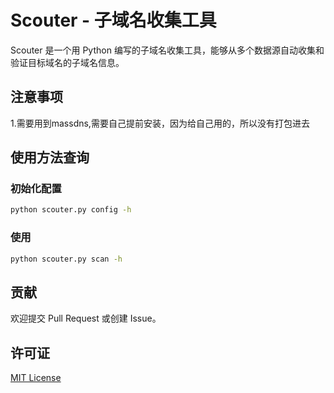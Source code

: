 # Scouter - 子域名收集工具

Scouter 是一个用 Python 编写的子域名收集工具，能够从多个数据源自动收集和验证目标域名的子域名信息。

## 注意事项

1.需要用到massdns,需要自己提前安装，因为给自己用的，所以没有打包进去

## 使用方法查询
### 初始化配置
```bash
python scouter.py config -h
```

### 使用
```bash
python scouter.py scan -h
```

## 贡献

欢迎提交 Pull Request 或创建 Issue。

## 许可证

[MIT License](LICENSE)
